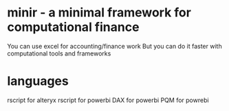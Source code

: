# minir - a minimal framework for computational finance
You can use excel for accounting/finance work
But you can do it faster with computational tools and frameworks

# languages
rscript for alteryx 
rscript for powerbi
DAX for powerbi
PQM for powrebi


